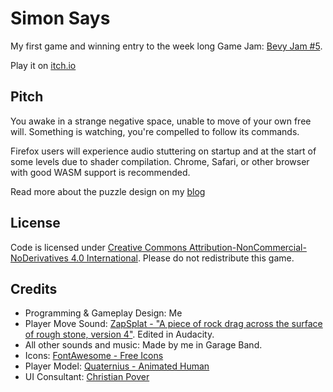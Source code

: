 # Simon Says

My first game and winning entry to the week long Game Jam: [Bevy Jam #5](https://itch.io/jam/bevy-jam-5/rate/2853129). 

Play it on [itch.io](https://dylanrjohnston.itch.io/simon-says)

## Pitch

You awake in a strange negative space, unable to move of your own free will. Something is watching, you're compelled to follow its commands.

Firefox users will experience audio stuttering on startup and at the start of some levels due to shader compilation. Chrome, Safari, or other browser with good WASM support is recommended.

Read more about the puzzle design on my [blog](https://dylanj.xyz/posts/simon-says-cyclic-puzzles/)

## License
Code is licensed under [Creative Commons Attribution-NonCommercial-NoDerivatives 4.0 International](./LICENSE.md). Please do not redistribute this game.

## Credits
- Programming & Gameplay Design: Me
- Player Move Sound: [ZapSplat - "A piece of rock drag across the surface of rough stone, version 4"](https://www.zapsplat.com/sound-effect-category/rock-stone-and-debris/). Edited in Audacity.
- All other sounds and music:  Made by me in Garage Band.
- Icons: [FontAwesome - Free Icons](https://fontawesome.com/search?m=free&o=r)
- Player Model: [Quaternius - Animated Human](https://poly.pizza/m/c3Ibh9I3udk)
- UI Consultant: [Christian Pover](https://www.linkedin.com/in/christian-pover-638164159/)
